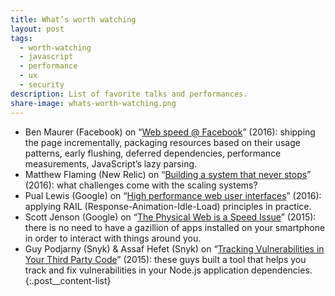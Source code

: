 ```yaml
---
title: What’s worth watching
layout: post
tags:
  - worth-watching
  - javascript
  - performance
  - ux
  - security
description: List of favorite talks and performances.
share-image: whats-worth-watching.png
---
```


- Ben Maurer (Facebook) on “[Web speed @ Facebook](https://youtu.be/MlNGomWegCE)” (2016): shipping the page incrementally,
  packaging resources based on their usage patterns, early flushing, deferred dependencies, performance measurements,
  JavaScript’s lazy parsing.
- Matthew Flaming (New Relic) on “[Building a system that never stops](https://youtu.be/SH8nNANNQ98)” (2016):
  what challenges come with the scaling systems?
- Pual Lewis (Google) on “[High performance web user interfaces](https://youtu.be/thNyy5eYfbc)” (2016):
  applying RAIL (Response-Animation-Idle-Load) principles in practice.
- Scott Jenson (Google) on “[The Physical Web is a Speed Issue](https://youtu.be/7H_E_ZbFAn0)” (2015):
  there is no need to have a gazillion of apps installed on your smartphone in order to interact with things around you.
- Guy Podjarny (Snyk) & Assaf Hefet (Snyk)
  on “[Tracking Vulnerabilities in Your Third Party Code](https://youtu.be/iXA14OFXxZA)” (2015): these guys built a tool
  that helps you track and fix vulnerabilities in your Node.js application dependencies.
{:.post__content-list}
